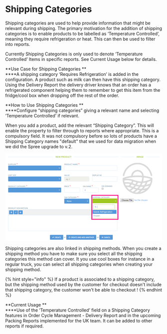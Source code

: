 # Shipping Categories

Shipping categories are used to help provide information that might be relevant during shipping. The primary motivation for the addition of shipping categories is to enable products to be labelled as ‘Temperature Controlled’, meaning they require refrigeration or heat. This can then be used to filter into reports.

Currently Shipping Categories is only used to denote ‘Temperature Controlled’ Items in specific reports. See Current Usage below for details.

**Use Case for Shipping Categories  **\
****A shipping category ‘Requires Refrigeration’ is added in the configuration. A product such as milk can then have this shipping category. Using the Delivery Report the delivery driver knows that an order has a refrigerated component helping them to remember to get this item from the fridge/cool box when dropping off the rest of the order.

**How to Use Shipping Categories  **\
****Configure “shipping categories” giving a relevant name and selecting ‘Temperature Controlled’ if relevant.

When you add a product, add the relevant “Shipping Category”. This will enable the property to filter through to reports where appropriate. This is a compulsory field. It was not compulsory before so lots of products have a Shipping Category names "default" that we used for data migration when we did the Spree upgrade to v.2.

![](../.gitbook/assets/ShippingCategoryNewProduct.png)

Shipping categories are also linked in shipping methods. When you create a shipping method you have to make sure you select all the shipping categories this method can cover. It you use cool boxes for instance in a regular truck, you can select all shipping categories when creating your shipping method. 

{% hint style="info" %}
If a product is associated to a shipping category, but the shipping method used by the customer for checkout doesn't include that shipping category, the customer won't be able to checkout !
{% endhint %}

**Current Usage  **\
****Use of the ‘Temperature Controlled’ field on a Shipping Category features in Order Cycle Management - Delivery Report and in the upcoming Packing Reports implemented for the UK team. It can be added to other reports if required.
